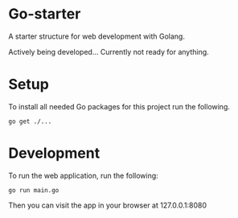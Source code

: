 Go-starter
=========

A starter structure for web development with Golang.

Actively being developed... Currently not ready for anything.

Setup
========
To install all needed Go packages for this project run the following.

```
go get ./...
```

Development
==========
To run the web application, run the following:

```
go run main.go
```

Then you can visit the app in your browser at 127.0.0.1:8080 
